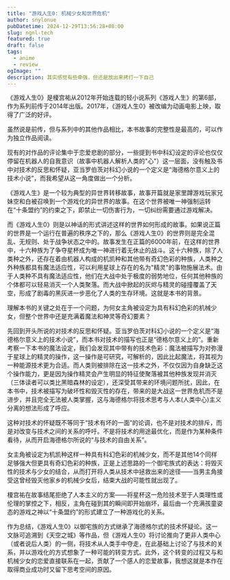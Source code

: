 ```yaml
---
title: "游戏人生0: 机械少女和世界危机"
author: snylonue
pubDatetime: 2024-12-29T13:56:28+08:00
slug: ngnl-tech
featured: true
draft: false
tags:
  - anime
  - review
ogImage: ""
description: 其实感觉有些牵强，但还是放出来拷打一下自己
---
```


《游戏人生0》是榎宫祐从2012年开始连载的轻小说系列《游戏人生》的第6部，作为系列前传于2014年出版。2017年，《游戏人生0》被改编为动画电影上映，取得了广泛的好评。

虽然说是前传，但与系列中的其他作品相比，本书故事的完整性是最高的，可以作为独立作品阅读。

现有的对作品的评论集中于恋爱悲剧的部分，一些提到书中科幻设定的评论也仅仅停留在机器人的自我意识（故事中机器人解析人类的"心"）这一层面，没有触及书中对技术的反思和怀疑，亚当罗伯茨对科幻小说的一个定义是“海德格尔意义上的技术小说”，而我希望从这一角度做出一个分析。

《游戏人生》是一个较为典型的异世界转移故事，故事开篇就是家里蹲游戏玩家兄妹空和白被召唤到一个游戏化的异世界的故事。在这个世界被唯一神强制运转在“十条盟约”的约束之下，即禁止一切伤害行为，一切纠纷需要通过游戏解决。

而《游戏人生0》则是以神话的形式讲述这样的世界如何形成的故事。如果说正篇的世界是一个运行在普遍的秩序之下的，那么《游戏人生0》的世界则是完全混乱、无规则、处于战争状态之中的。故事发生在正篇的6000年前，在这样的世界中，十六种族为了争夺星杯成为唯一神进行着无休止的战斗。这十六种族，除了人类种之外，还存在着由机器人构成的机凯种和其他带有奇幻色彩的种族，人类种之外种族都具有魔法适应性，可以利用星球上存在的名为"精灵"的事物施展法术。由于人类种不具有魔法适应性，他们在大战中处于极度的弱势地位，任何其他种族的个体都可以轻易消灭一个人类聚落。而大战中掀起的灰烬与精灵的碰撞覆盖了天空，形成了剧毒的黑灰进一步恶化了人类的生存环境。这就是本书的背景。

理解本书的关键之处在于一个问题，为何女主角被设定为具有科幻色彩的机械少女，但整个世界中还是充满着魔法和神灵等奇幻要素？

先回到开头所说的对技术的反思和怀疑。亚当罗伯茨对科幻小说的一个定义是“海德格尔意义上的技术小说”，而本书对技术的描写也正是“德格尔意义上的”。重新考察一下本书的魔法设定，我们会发现其中带有的技术色彩：魔法被描写为对弥漫于星球上的精灵的操作，这一操作是可研究，可解析的，因此比起魔法，将其视为一种能源技术更为合适。而人类则被排除在这一技术之外，不仅仅因为自身缺乏这个操作能力，更是因为操作精灵会产生明显的特征使聚落被其他种族发现并消灭（三体读者可以类比黑暗森林的设定），还深受其带来的环境问题所扰，因此，在本书中，技术被描写为破坏性和毁灭性的存在，带来的是大战这一世界危机而不是进步，并且完全无法被人类掌握，这与海德格尔将技术思考与人本(人类中心)主义分离的想法形成了呼应。

这种对技术的怀疑既不等同于“技术有坏的一面”的论调，也不是对技术的排斥，而是对改变与技术之间的关系的呼吁。不是将技术的用途最优化，而是作为某种条件看待，从而开启海德格尔所说的“与技术的自由关系”。

女主角被设定为机凯种这样一种具有科幻色彩的机械少女，而不是其他14个同样足够强大但更具有奇幻色彩的种族，正是上述思路的一个御宅族式的表达：将毁灭性的技术与少女的结合，从而打开将人类从技术中拯救出来的途径——当男主角接受这曾经毁灭他家乡的机械少女后，结束大战的可能性就出现了。

榎宫祐在故事结尾拒绝了人本主义的方案——将星杯这一危险技术至于人类理性或伦理的掌控之下，相反，主角在碰到其的瞬间即开始崩坏，最后由一个充满孩童姿态的游戏之神以“十条盟约”的形式建立了一种游戏化的关系。

作为总结，《游戏人生0》以御宅族的方式继承了海德格尔式的技术怀疑论。这一文脉可追溯到《天空之城》等作品，但《游戏人生0》将讨论推向了更非人类中心（或者说后人类）的一侧，将技术从人类手中夺走，在此基础上讨论了与技术的关系，并以游戏化的方式想象了一种可能的转变方式。此外，这个转变的过程又与和机械少女的恋爱直接联系在一起，贡献了一个感人的恋爱故事，我想这就是本作在取得商业成功时又留下思考空间的原因。
